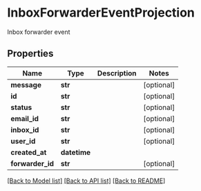 # InboxForwarderEventProjection

Inbox forwarder event
## Properties
Name | Type | Description | Notes
------------ | ------------- | ------------- | -------------
**message** | **str** |  | [optional] 
**id** | **str** |  | [optional] 
**status** | **str** |  | [optional] 
**email_id** | **str** |  | [optional] 
**inbox_id** | **str** |  | [optional] 
**user_id** | **str** |  | [optional] 
**created_at** | **datetime** |  | 
**forwarder_id** | **str** |  | [optional] 

[[Back to Model list]](../README#documentation-for-models) [[Back to API list]](../README#documentation-for-api-endpoints) [[Back to README]](../README)


